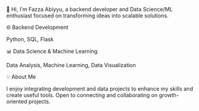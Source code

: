 👋 Hi, I'm Fazza Abiyyu, a backend developer and Data Science/ML enthusiast focused on transforming ideas into scalable solutions.

🌐 Backend Development

Python, SQL, Flask


📊 Data Science & Machine Learning

Data Analysis, Machine Learning, Data Visualization

💡 About Me

I enjoy integrating development and data projects to enhance my skills and create useful tools. Open to connecting and collaborating on growth-oriented projects.
